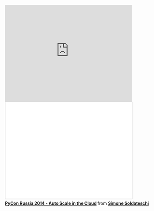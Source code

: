 <iframe width="420" height="320" src="https://www.youtube.com/embed/KPk0-xlwyxc" frameborder="0" allowfullscreen></iframe>

<div class="presentation">
<iframe src="//www.slideshare.net/slideshow/embed_code/35379607" width="420" height="320" frameborder="0" marginwidth="0" marginheight="0" scrolling="no" style="border:1px solid #CCC; border-width:1px; margin-bottom:5px; max-width: 100%;" allowfullscreen> </iframe> 
<div style="margin-bottom:5px"> <strong> <a href="//www.slideshare.net/SimoneSoldateschi/pycon-russia-2014-scale-in-the-cloud" title="PyCon Russia 2014 - Auto Scale in the Cloud" target="_blank">PyCon Russia 2014 - Auto Scale in the Cloud</a> </strong> from <strong><a href="//www.slideshare.net/SimoneSoldateschi" target="_blank">Simone Soldateschi</a></strong> </div>
</div>